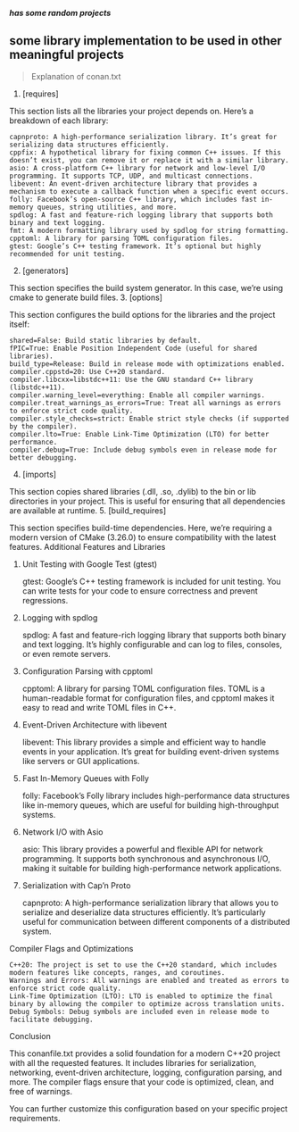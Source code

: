 ***has some random projects***

## some library implementation to be used in other meaningful projects
>
> Explanation of conan.txt

1. [requires]

This section lists all the libraries your project depends on. Here’s a breakdown of each library:

    capnproto: A high-performance serialization library. It’s great for serializing data structures efficiently.
    cppfix: A hypothetical library for fixing common C++ issues. If this doesn’t exist, you can remove it or replace it with a similar library.
    asio: A cross-platform C++ library for network and low-level I/O programming. It supports TCP, UDP, and multicast connections.
    libevent: An event-driven architecture library that provides a mechanism to execute a callback function when a specific event occurs.
    folly: Facebook’s open-source C++ library, which includes fast in-memory queues, string utilities, and more.
    spdlog: A fast and feature-rich logging library that supports both binary and text logging.
    fmt: A modern formatting library used by spdlog for string formatting.
    cpptoml: A library for parsing TOML configuration files.
    gtest: Google’s C++ testing framework. It’s optional but highly recommended for unit testing.

2. [generators]

This section specifies the build system generator. In this case, we’re using cmake to generate build files.
3. [options]

This section configures the build options for the libraries and the project itself:

    shared=False: Build static libraries by default.
    fPIC=True: Enable Position Independent Code (useful for shared libraries).
    build_type=Release: Build in release mode with optimizations enabled.
    compiler.cppstd=20: Use C++20 standard.
    compiler.libcxx=libstdc++11: Use the GNU standard C++ library (libstdc++11).
    compiler.warning_level=everything: Enable all compiler warnings.
    compiler.treat_warnings_as_errors=True: Treat all warnings as errors to enforce strict code quality.
    compiler.style_checks=strict: Enable strict style checks (if supported by the compiler).
    compiler.lto=True: Enable Link-Time Optimization (LTO) for better performance.
    compiler.debug=True: Include debug symbols even in release mode for better debugging.

4. [imports]

This section copies shared libraries (.dll, .so, .dylib) to the bin or lib directories in your project. This is useful for ensuring that all dependencies are available at runtime.
5. [build_requires]

This section specifies build-time dependencies. Here, we’re requiring a modern version of CMake (3.26.0) to ensure compatibility with the latest features.
Additional Features and Libraries

1. Unit Testing with Google Test (gtest)

    gtest: Google’s C++ testing framework is included for unit testing. You can write tests for your code to ensure correctness and prevent regressions.

2. Logging with spdlog

    spdlog: A fast and feature-rich logging library that supports both binary and text logging. It’s highly configurable and can log to files, consoles, or even remote servers.

3. Configuration Parsing with cpptoml

    cpptoml: A library for parsing TOML configuration files. TOML is a human-readable format for configuration files, and cpptoml makes it easy to read and write TOML files in C++.

4. Event-Driven Architecture with libevent

    libevent: This library provides a simple and efficient way to handle events in your application. It’s great for building event-driven systems like servers or GUI applications.

5. Fast In-Memory Queues with Folly

    folly: Facebook’s Folly library includes high-performance data structures like in-memory queues, which are useful for building high-throughput systems.

6. Network I/O with Asio

    asio: This library provides a powerful and flexible API for network programming. It supports both synchronous and asynchronous I/O, making it suitable for building high-performance network applications.

7. Serialization with Cap’n Proto

    capnproto: A high-performance serialization library that allows you to serialize and deserialize data structures efficiently. It’s particularly useful for communication between different components of a distributed system.

Compiler Flags and Optimizations

    C++20: The project is set to use the C++20 standard, which includes modern features like concepts, ranges, and coroutines.
    Warnings and Errors: All warnings are enabled and treated as errors to enforce strict code quality.
    Link-Time Optimization (LTO): LTO is enabled to optimize the final binary by allowing the compiler to optimize across translation units.
    Debug Symbols: Debug symbols are included even in release mode to facilitate debugging.

Conclusion

This conanfile.txt provides a solid foundation for a modern C++20 project with all the requested features. It includes libraries for serialization, networking, event-driven architecture, logging, configuration parsing, and more. The compiler flags ensure that your code is optimized, clean, and free of warnings.

You can further customize this configuration based on your specific project requirements.
